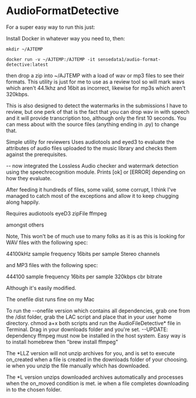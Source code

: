 # AudioFormatDetective

For a super easy way to run this just:

Install Docker in whatever way you need to, then:
```
mkdir ~/AJTEMP
```
```
docker run -v ~/AJTEMP:/AJTEMP -it sensedata1/audio-format-detective:latest
```

then drop a zip into ~/AJTEMP with a load of wav or mp3 files to see their formats.
This utility is just for me to use as a review tool so will mark wavs which aren't 44.1khz and 16bit as incorrect, likewise for mp3s which aren't 320kbps. 

This is also designed to detect the watermarks in the submissions I have to review, but one perk of that is the fact that you can drop wav in with speech and it will provide transcription too, although only the first 10 seconds. You can mess about with the source files (anything ending in .py) to change that. 



Simple utility for reviewers
Uses audiotools and eyed3 to evaluate the attributes of audio files uploaded to the music library and checks them against the prerequisites. 

-- now integrated the Lossless Audio checker and watermark detection using the speechrecognition module. 
Prints [ok] or [ERROR] depending on how they evaluate. 

After feeding it hundreds of files, some valid, some corrupt, I think I've managed to catch most of the exceptions and allow it to keep chugging along happily.

Requires
 audiotools
 eyeD3
 zipFile
 ffmpeg
 
 amongst others
 
 

Note, This won't be of much use to many folks as it is as this is looking for
WAV files with the following spec:

44100kHz sample frequency
16bits per sample
Stereo channels			

and MP3 files with the following spec:

444100 sample frequency
16bits per sample
320kbps cbr bitrate

Although it's easily modified.

The onefile dist runs fine on my Mac

To run the --onefile version which contains all dependencies, grab one from the /dist folder, grab the LAC script and place that in your user home directory. chmod a+x both scripts and run the AudioFileDetective* file in Terminal. Drag in your downloads folder and you're set. --UPDATE: dependency ffmpeg must now be installed in the host system. Easy way is to install homebrew then "brew install ffmpeg"

The *LLZ version will not unzip archives for you, and is set to execute on_created when a file is created in the downloads folder of your choosing. ie when you unzip the file manually which has downloaded.

The *L version unzips downloaded archives automatically and processes when the on_moved condition is met. ie when a file completes downloading in to the chosen folder. 	
